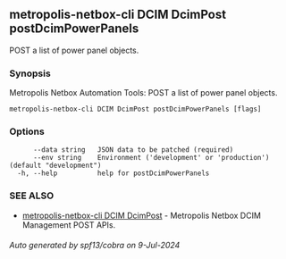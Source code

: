 ## metropolis-netbox-cli DCIM DcimPost postDcimPowerPanels

POST a list of power panel objects.

### Synopsis


Metropolis Netbox Automation Tools:
  POST a list of power panel objects.

```
metropolis-netbox-cli DCIM DcimPost postDcimPowerPanels [flags]
```

### Options

```
      --data string   JSON data to be patched (required)
      --env string    Environment ('development' or 'production') (default "development")
  -h, --help          help for postDcimPowerPanels
```

### SEE ALSO

* [metropolis-netbox-cli DCIM DcimPost]()	 - Metropolis Netbox DCIM Management POST APIs.

###### Auto generated by spf13/cobra on 9-Jul-2024
